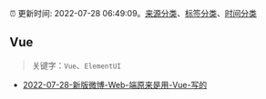 :alarm_clock: 更新时间: 2022-07-28 06:49:09。[来源分类](../README.md)、[标签分类](../TAGS.md)、[时间分类](../TIMELINE.md)

## Vue


> 关键字：`Vue`、`ElementUI`



- [2022-07-28-新版微博-Web-端原来是用-Vue-写的](https://www.v2ex.com/t/869199) 